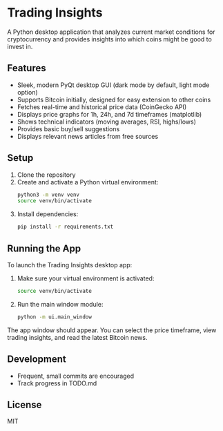 # Trading Insights

A Python desktop application that analyzes current market conditions for cryptocurrency and provides insights into which coins might be good to invest in.

## Features
- Sleek, modern PyQt desktop GUI (dark mode by default, light mode option)
- Supports Bitcoin initially, designed for easy extension to other coins
- Fetches real-time and historical price data (CoinGecko API)
- Displays price graphs for 1h, 24h, and 7d timeframes (matplotlib)
- Shows technical indicators (moving averages, RSI, highs/lows)
- Provides basic buy/sell suggestions
- Displays relevant news articles from free sources

## Setup
1. Clone the repository
2. Create and activate a Python virtual environment:
   ```bash
   python3 -m venv venv
   source venv/bin/activate
   ```
3. Install dependencies:
   ```bash
   pip install -r requirements.txt
   ```

## Running the App
To launch the Trading Insights desktop app:

1. Make sure your virtual environment is activated:
   ```bash
   source venv/bin/activate
   ```
2. Run the main window module:
   ```bash
   python -m ui.main_window
   ```

The app window should appear. You can select the price timeframe, view trading insights, and read the latest Bitcoin news.

## Development
- Frequent, small commits are encouraged
- Track progress in TODO.md

## License
MIT 